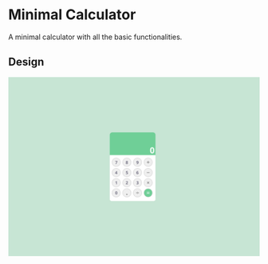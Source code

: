# Minimal Calculator

A minimal calculator with all the basic functionalities.

## Design

![Minimal Calculator](assets/Minimal%20Calculator%20Design.png "Minimal Calculator Design")
